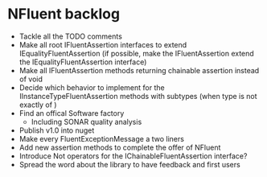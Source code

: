 NFluent backlog
===============

+ Tackle all the TODO comments
+ Make all root IFluentAssertion interfaces to extend IEqualityFluentAssertion (if possible, make the IFluentAssertion extend the IEqualityFluentAssertion interface)
+ Make all IFluentAssertion methods returning chainable assertion instead of void
+ Decide which behavior to implement for the IInstanceTypeFluentAssertion methods with subtypes (when type is not exactly of )
+ Find an offical Software factory
	+ Including SONAR quality analysis
+ Publish v1.0 into nuget
+ Make every FluentExceptionMessage a two liners
+ Add new assertion methods to complete the offer of NFluent
+ Introduce Not operators for the IChainableFluentAssertion interface?
+ Spread the word about the library to have feedback and first users